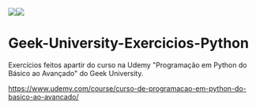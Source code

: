 <img src="https://www.python.org/static/img/python-logo.png"/><img src="https://www.geekuniversity.com.br/static/images/logo2.439bc996c2a0.png"/>
#      Geek-University-Exercicios-Python
Exercícios feitos apartir do curso na Udemy "Programação em Python do Básico ao Avançado" do Geek University.

https://www.udemy.com/course/curso-de-programacao-em-python-do-basico-ao-avancado/
